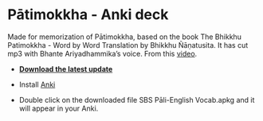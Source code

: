 # Pātimokkha - Anki deck

Made for memorization of Pātimokkha, based on the book The Bhikkhu Patimokkha - Word by Word Translation by Bhikkhu Ñāṇatusita. It has cut mp3 with Bhante Ariyadhammika’s voice. From this [video](https://youtu.be/M7mKBHOD-Zg).

- **[Download the latest update](https://github.com/sasanarakkha/study-tools/raw/main/Anki_Decks/P%C4%81timokkha_Learning/P%C4%81timokkha%20Learning.apkg)**

- Install [Anki](https://apps.ankiweb.net/)

- Double click on the downloaded file SBS Pāli-English Vocab.apkg and it will appear in your Anki.